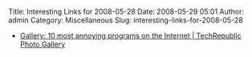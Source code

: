 Title: Interesting Links for 2008-05-28
Date: 2008-05-29 05:01
Author: admin
Category: Miscellaneous
Slug: interesting-links-for-2008-05-28

-   [Gallery: 10 most annoying programs on the Internet | TechRepublic
    Photo
    Gallery](http://content.techrepublic.com.com/2346-3513_11-202392-1.html)

